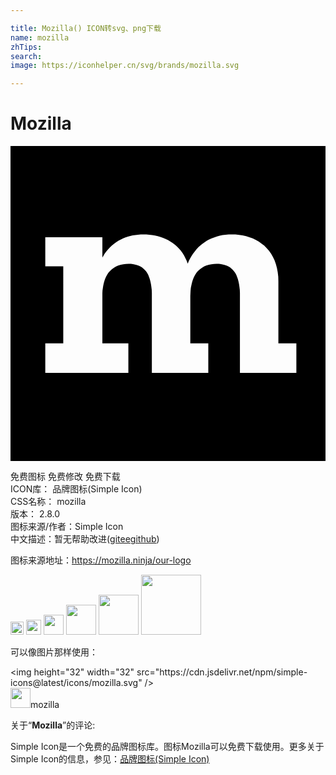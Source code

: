 ```yaml
---

title: Mozilla() ICON转svg、png下载
name: mozilla
zhTips: 
search: 
image: https://iconhelper.cn/svg/brands/mozilla.svg

---
```


# Mozilla  <small style="font-size: 60%;font-weight: 100"></small>

<div id="svg" class="svg-wrap">
<svg role="img" viewBox="0 0 24 24" xmlns="http://www.w3.org/2000/svg"><title>Mozilla icon</title><path d="M0 24V0h24v24H0zM16.39 6.76l-.23.03-.22.04-.21.06-.2.07-.2.07-.19.09-.18.1-.17.11-.17.12-.16.13-.15.14-.14.15-.13.16-.13.17-.11.17-.11.19-.1.19-.09.21-.08-.22-.1-.21-.1-.2-.12-.19-.13-.17-.14-.16-.15-.15-.15-.14-.17-.13-.17-.11-.19-.11-.18-.09-.2-.08-.2-.07-.2-.06-.21-.05-.22-.04-.22-.02-.22-.02h-.43l-.21.02-.2.02-.2.03-.19.05-.18.05-.18.06-.18.07-.16.08-.17.08-.15.1-.15.1-.14.11-.14.12-.13.13-.12.13-.12.14-.11.15-.1.16L7 8.5V6.95H2.65v2.22h1.37v5.86H2.65v2.26h6.33v-2.26H7v-3.81l.01-.21.03-.2.03-.19.04-.18.05-.18.06-.16.07-.16.08-.14.09-.14.11-.12.11-.11.12-.1.14-.09.15-.08.15-.06.17-.05.19-.04.19-.02.21-.01h.17l.16.02.16.03.14.04.14.05.13.06.12.07.11.09.1.1.1.11.08.12.08.14.06.16.06.16.05.19.04.19.03.21.03.23.01.25v6.09h4.3v-2.26H13.7v-3.6l.01-.21.01-.21.02-.2.04-.19.04-.18.05-.18.06-.16.07-.16.08-.14.09-.14.1-.12.12-.11.12-.1.14-.09.14-.08.16-.06.17-.05.19-.04.19-.02.21-.01h.17l.16.02.16.03.14.04.14.05.13.06.12.07.11.09.1.1.09.11.09.12.08.14.06.16.06.16.05.19.04.19.03.21.03.23.01.25v6.09h4.3v-2.26h-1.37v-4.72l-.01-.36-.04-.33-.06-.32-.08-.3-.1-.28-.12-.26-.14-.24-.16-.23-.18-.2-.18-.19-.21-.16-.21-.15-.23-.13-.24-.12-.25-.09-.25-.08-.27-.06-.26-.04-.28-.03h-.52l-.23.02z"/></svg>
</div>
<detail full-name='mozilla'></detail>

<div class="detail-page">
<p>
<span><span class="badge-success badge">免费图标</span> <span class="badge-success badge">免费修改</span>  <span class="badge-success badge">免费下载</span> </span>
<br/>
<span>
ICON库：
<span class="badge-secondary badge">品牌图标(Simple Icon)</span> 
</span>
<br/>
<span>
CSS名称：
<span class="badge-secondary badge">mozilla</span> 
</span>

<br/>
<span>
版本：
<span class="badge-secondary badge">2.8.0</span> 
</span>
<br/>
<span>图标来源/作者：<span class="badge-light badge">Simple Icon</span></span> 
<br/>
<span class="zh-detail">中文描述：暂无<span class="help-link"><span>帮助改进</span>(<a href="https://gitee.com/liuwave/icon-helper/edit/master/json/brands/mozilla.json" target="_blank" rel="noopener noreferrer">gitee</a><a href="https://github.com/liuwave/icon-helper/edit/master/json/brands/mozilla.json" target="_blank" rel="noopener noreferrer">github</a></span>)</span><br/>
</p>
</div><div class="description description alert alert-light"><p>图标来源地址：<a href="https://mozilla.ninja/our-logo" target="_blank" rel="noopener noreferrer">https://mozilla.ninja/our-logo</a></p></div>
<div class="alert alert-dark">
<img height="21" width="21" src="https://cdn.jsdelivr.net/npm/simple-icons@latest/icons/mozilla.svg" />
<img height="24" width="24" src="https://cdn.jsdelivr.net/npm/simple-icons@latest/icons/mozilla.svg" />
<img height="32" width="32" src="https://cdn.jsdelivr.net/npm/simple-icons@latest/icons/mozilla.svg" />
<img height="48" width="48" src="https://cdn.jsdelivr.net/npm/simple-icons@latest/icons/mozilla.svg" />
<img height="64" width="64" src="https://cdn.jsdelivr.net/npm/simple-icons@latest/icons/mozilla.svg" />
<img height="96" width="96" src="https://cdn.jsdelivr.net/npm/simple-icons@latest/icons/mozilla.svg" />

</div>
<div>
  <p>可以像图片那样使用：    
  </p>
  <div class="alert alert-primary" style="font-size: 14px">
    &lt;img height="32" width="32" src="https://cdn.jsdelivr.net/npm/simple-icons@latest/icons/mozilla.svg" /&gt;
    <copy-btn content='<img height="32" width="32" src="https://cdn.jsdelivr.net/npm/simple-icons@latest/icons/mozilla.svg" />'></copy-btn>
  </div>
  <div class="alert alert-secondary">
    <img height="32" width="32" src="https://cdn.jsdelivr.net/npm/simple-icons@latest/icons/mozilla.svg" />mozilla
    <copy-btn content="mozilla" btn-title="复制图标名称"></copy-btn>
  </div>
</div>
<div class="icon-detail__container">
<p>关于“<b>Mozilla</b>”的评论:</p>
</div>
<Vssue title="关于“Mozilla”的评论" />
<div><p>Simple Icon是一个免费的品牌图标库。图标Mozilla可以免费下载使用。更多关于  Simple Icon的信息，参见：<a target="_blank" href="https://iconhelper.cn/brands.html">品牌图标(Simple Icon)</a>
</p></div>

